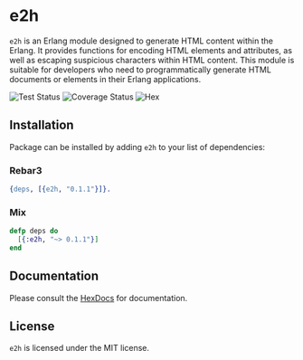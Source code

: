 # e2h

`e2h` is an Erlang module designed to generate HTML content within the Erlang. It provides functions for encoding HTML elements and attributes, as well as escaping suspicious characters within HTML content. This module is suitable for developers who need to programmatically generate HTML documents or elements in their Erlang applications.

<div>

<img src='https://github.com/bunopnu/fresh/actions/workflows/test.yml/badge.svg' alt='Test Status' /> 
<img src='https://coveralls.io/repos/github/bunopnu/e2h/badge.svg' alt='Coverage Status' />
<img src='https://img.shields.io/hexpm/v/e2h.svg' alt='Hex' />

</div>

## Installation

Package can be installed by adding `e2h` to your list of dependencies:

### Rebar3

```erlang
{deps, [{e2h, "0.1.1"}]}.
```

### Mix

```elixir
defp deps do
  [{:e2h, "~> 0.1.1"}]
end
```

## Documentation

Please consult the [HexDocs](https://hexdocs.pm/e2h) for documentation.

## License

`e2h` is licensed under the MIT license.
